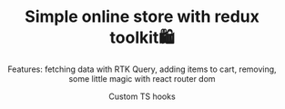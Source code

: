 <h1 style='text-align:center'>Simple online store with redux toolkit🛍️</h1>
<p style='text-align:center'>Features: fetching data with RTK Query, adding items to cart, removing, some little magic with react router dom</p>
<p style='text-align:center'>Custom TS hooks</p>
